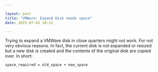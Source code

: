 ```yaml
---

layout: post
title: "VMWare: Expand Disk needs space"
date: 2015-07-03 10:12

---
```


Trying to expand a VMWare disk in close quarters might not work. For not very obvious reasons. In fact, the current disk is not expanded or resized but a new disk is created and the contents of the original disk are copied over. In short:

    space_required = old_space + new_space

